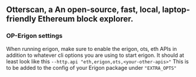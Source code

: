 ## Otterscan, a An open-source, fast, local, laptop-friendly Ethereum block explorer.
 
### OP-Erigon settings
When running erigon, make sure to enable the erigon, ots, eth APIs in addition to whatever cli options you are using to start erigon. It should at least look like this `--http.api "eth,erigon,ots,<your-other-apis>"`
This is to be added to the config of your Erigon package under `"EXTRA_OPTS"`
